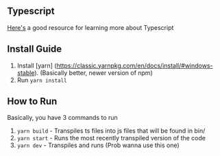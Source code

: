 ## Typescript
[Here's](https://basarat.gitbook.io/typescript/) a good resource for learning more about Typescript

## Install Guide
 1. Install [yarn] (https://classic.yarnpkg.com/en/docs/install/#windows-stable). (Basically better, newer version of npm)
 2. Run `yarn install`

 ## How to Run
 Basically, you have 3 commands to run
  1. `yarn build` - Transpiles ts files into js files that will be found in bin/
  2. `yarn start` - Runs the most recently transpiled version of the code
  3. `yarn dev` - Transpiles and runs (Prob wanna use this one)

